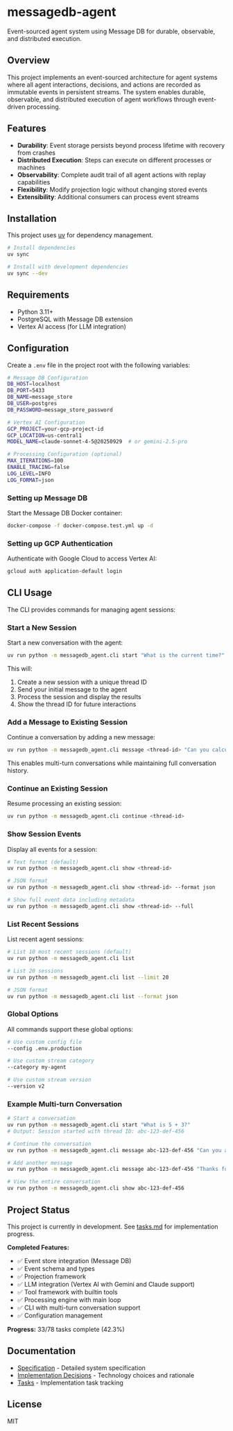 # messagedb-agent

Event-sourced agent system using Message DB for durable, observable, and distributed execution.

## Overview

This project implements an event-sourced architecture for agent systems where all agent interactions, decisions, and actions are recorded as immutable events in persistent streams. The system enables durable, observable, and distributed execution of agent workflows through event-driven processing.

## Features

- **Durability**: Event storage persists beyond process lifetime with recovery from crashes
- **Distributed Execution**: Steps can execute on different processes or machines
- **Observability**: Complete audit trail of all agent actions with replay capabilities
- **Flexibility**: Modify projection logic without changing stored events
- **Extensibility**: Additional consumers can process event streams

## Installation

This project uses [uv](https://github.com/astral-sh/uv) for dependency management.

```bash
# Install dependencies
uv sync

# Install with development dependencies
uv sync --dev
```

## Requirements

- Python 3.11+
- PostgreSQL with Message DB extension
- Vertex AI access (for LLM integration)

## Configuration

Create a `.env` file in the project root with the following variables:

```bash
# Message DB Configuration
DB_HOST=localhost
DB_PORT=5433
DB_NAME=message_store
DB_USER=postgres
DB_PASSWORD=message_store_password

# Vertex AI Configuration
GCP_PROJECT=your-gcp-project-id
GCP_LOCATION=us-central1
MODEL_NAME=claude-sonnet-4-5@20250929  # or gemini-2.5-pro

# Processing Configuration (optional)
MAX_ITERATIONS=100
ENABLE_TRACING=false
LOG_LEVEL=INFO
LOG_FORMAT=json
```

### Setting up Message DB

Start the Message DB Docker container:

```bash
docker-compose -f docker-compose.test.yml up -d
```

### Setting up GCP Authentication

Authenticate with Google Cloud to access Vertex AI:

```bash
gcloud auth application-default login
```

## CLI Usage

The CLI provides commands for managing agent sessions:

### Start a New Session

Start a new conversation with the agent:

```bash
uv run python -m messagedb_agent.cli start "What is the current time?"
```

This will:
1. Create a new session with a unique thread ID
2. Send your initial message to the agent
3. Process the session and display the results
4. Show the thread ID for future interactions

### Add a Message to Existing Session

Continue a conversation by adding a new message:

```bash
uv run python -m messagedb_agent.cli message <thread-id> "Can you calculate 42 * 7?"
```

This enables multi-turn conversations while maintaining full conversation history.

### Continue an Existing Session

Resume processing an existing session:

```bash
uv run python -m messagedb_agent.cli continue <thread-id>
```

### Show Session Events

Display all events for a session:

```bash
# Text format (default)
uv run python -m messagedb_agent.cli show <thread-id>

# JSON format
uv run python -m messagedb_agent.cli show <thread-id> --format json

# Show full event data including metadata
uv run python -m messagedb_agent.cli show <thread-id> --full
```

### List Recent Sessions

List recent agent sessions:

```bash
# List 10 most recent sessions (default)
uv run python -m messagedb_agent.cli list

# List 20 sessions
uv run python -m messagedb_agent.cli list --limit 20

# JSON format
uv run python -m messagedb_agent.cli list --format json
```

### Global Options

All commands support these global options:

```bash
# Use custom config file
--config .env.production

# Use custom stream category
--category my-agent

# Use custom stream version
--version v2
```

### Example Multi-turn Conversation

```bash
# Start a conversation
uv run python -m messagedb_agent.cli start "What is 5 + 3?"
# Output: Session started with thread ID: abc-123-def-456

# Continue the conversation
uv run python -m messagedb_agent.cli message abc-123-def-456 "Can you also tell me the time?"

# Add another message
uv run python -m messagedb_agent.cli message abc-123-def-456 "Thanks for your help!"

# View the entire conversation
uv run python -m messagedb_agent.cli show abc-123-def-456
```

## Project Status

This project is currently in development. See [tasks.md](tasks.md) for implementation progress.

**Completed Features:**
- ✅ Event store integration (Message DB)
- ✅ Event schema and types
- ✅ Projection framework
- ✅ LLM integration (Vertex AI with Gemini and Claude support)
- ✅ Tool framework with builtin tools
- ✅ Processing engine with main loop
- ✅ CLI with multi-turn conversation support
- ✅ Configuration management

**Progress:** 33/78 tasks complete (42.3%)

## Documentation

- [Specification](spec.md) - Detailed system specification
- [Implementation Decisions](basic-python.md) - Technology choices and rationale
- [Tasks](tasks.md) - Implementation task tracking

## License

MIT
